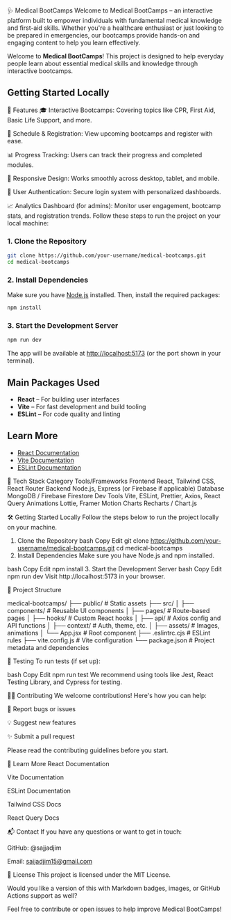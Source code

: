 🩺 Medical BootCamps
Welcome to Medical BootCamps – an interactive platform built to empower individuals with fundamental medical knowledge and first-aid skills. Whether you're a healthcare enthusiast or just looking to be prepared in emergencies, our bootcamps provide hands-on and engaging content to help you learn effectively.

Welcome to **Medical BootCamps**! This project is designed to help everyday people learn about essential medical skills and knowledge through interactive bootcamps.

## Getting Started Locally

🚀 Features
🎓 Interactive Bootcamps: Covering topics like CPR, First Aid, Basic Life Support, and more.

📆 Schedule & Registration: View upcoming bootcamps and register with ease.

📊 Progress Tracking: Users can track their progress and completed modules.

📱 Responsive Design: Works smoothly across desktop, tablet, and mobile.

🔐 User Authentication: Secure login system with personalized dashboards.

📈 Analytics Dashboard (for admins): Monitor user engagement, bootcamp stats, and registration trends.
Follow these steps to run the project on your local machine:

### 1. Clone the Repository

```bash
git clone https://github.com/your-username/medical-bootcamps.git
cd medical-bootcamps
```

### 2. Install Dependencies

Make sure you have [Node.js](https://nodejs.org/) installed. Then, install the required packages:

```bash
npm install
```

### 3. Start the Development Server

```bash
npm run dev
```

The app will be available at [http://localhost:5173](http://localhost:5173) (or the port shown in your terminal).

## Main Packages Used

- **React** – For building user interfaces
- **Vite** – For fast development and build tooling
- **ESLint** – For code quality and linting

## Learn More

- [React Documentation](https://react.dev/)
- [Vite Documentation](https://vitejs.dev/)
- [ESLint Documentation](https://eslint.org/)


🧰 Tech Stack
Category	Tools/Frameworks
Frontend	React, Tailwind CSS, React Router
Backend	Node.js, Express (or Firebase if applicable)
Database	MongoDB / Firebase Firestore
Dev Tools	Vite, ESLint, Prettier, Axios, React Query
Animations	Lottie, Framer Motion
Charts	Recharts / Chart.js

🛠 Getting Started Locally
Follow the steps below to run the project locally on your machine.

1. Clone the Repository
bash
Copy
Edit
git clone https://github.com/your-username/medical-bootcamps.git
cd medical-bootcamps
2. Install Dependencies
Make sure you have Node.js and npm installed.

bash
Copy
Edit
npm install
3. Start the Development Server
bash
Copy
Edit
npm run dev
Visit http://localhost:5173 in your browser.

📂 Project Structure

medical-bootcamps/
├── public/              # Static assets
├── src/
│   ├── components/      # Reusable UI components
│   ├── pages/           # Route-based pages
│   ├── hooks/           # Custom React hooks
│   ├── api/             # Axios config and API functions
│   ├── context/         # Auth, theme, etc.
│   ├── assets/          # Images, animations
│   └── App.jsx          # Root component
├── .eslintrc.cjs        # ESLint rules
├── vite.config.js       # Vite configuration
└── package.json         # Project metadata and dependencies

🧪 Testing
To run tests (if set up):

bash
Copy
Edit
npm run test
We recommend using tools like Jest, React Testing Library, and Cypress for testing.

🧑‍💻 Contributing
We welcome contributions! Here's how you can help:

🐛 Report bugs or issues

💡 Suggest new features

✨ Submit a pull request

Please read the contributing guidelines before you start.

📖 Learn More
React Documentation

Vite Documentation

ESLint Documentation

Tailwind CSS Docs

React Query Docs

📬 Contact
If you have any questions or want to get in touch:

GitHub: @sajjadjim

Email: sajjadjim15@gmail.com

📜 License
This project is licensed under the MIT License.

Would you like a version of this with Markdown badges, images, or GitHub Actions support as well?

Feel free to contribute or open issues to help improve Medical BootCamps!

